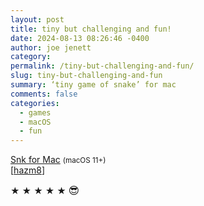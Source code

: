 ```yaml
---
layout: post
title: tiny but challenging and fun!
date: 2024-08-13 08:26:46 -0400
author: joe jenett
category: 
permalink: /tiny-but-challenging-and-fun/
slug: tiny-but-challenging-and-fun
summary: ‘tiny game of snake’ for mac
comments: false
categories:
  - games
  - macOS
  - fun
---
```

<a title="Mowglii - Snk for Mac" href="https://www.mowglii.com/snk/">Snk for Mac</a> <small>(macOS 11+)</small><br>[<a title="source" href="https://pinboard.in/u:hazm8">hazm8</a>]

★ ★ ★ ★ ★ <span style="font-size:1.2em;">😎</span>

<a href="https://brid.gy/publish/mastodon"></a>